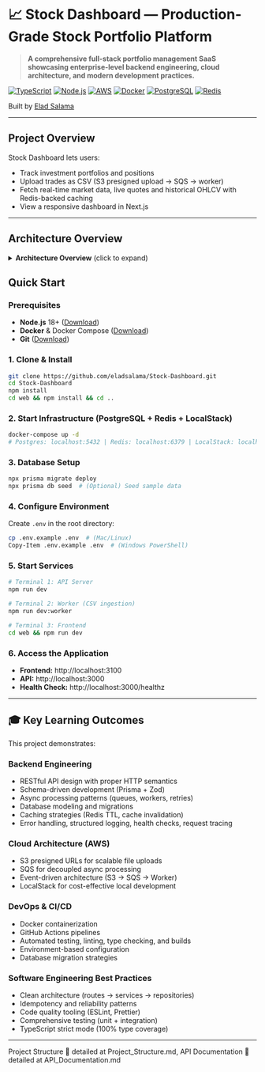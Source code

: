 # 📈 Stock Dashboard — Production-Grade Stock Portfolio Platform

> **A comprehensive full-stack portfolio management SaaS showcasing enterprise-level backend engineering, cloud architecture, and modern development practices.**

[![TypeScript](https://img.shields.io/badge/TypeScript-5.x-blue?logo=typescript)](https://www.typescriptlang.org/)
[![Node.js](https://img.shields.io/badge/Node.js-18+-green?logo=node.js)](https://nodejs.org/)
[![AWS](https://img.shields.io/badge/AWS-Cloud_Native-orange?logo=amazon-aws)](https://aws.amazon.com/)
[![Docker](https://img.shields.io/badge/Docker-Containerized-blue?logo=docker)](https://www.docker.com/)
[![PostgreSQL](https://img.shields.io/badge/PostgreSQL-16-blue?logo=postgresql)](https://www.postgresql.org/)
[![Redis](https://img.shields.io/badge/Redis-7-red?logo=redis)](https://redis.io/)

Built by [Elad Salama](https://www.linkedin.com/in/eladsalama) 

---

## Project Overview

Stock Dashboard lets users:
- Track investment portfolios and positions
- Upload trades as CSV (S3 presigned upload → SQS → worker)
- Fetch real-time market data, live quotes and historical OHLCV with Redis-backed caching
- View a responsive dashboard in Next.js

---

## Architecture Overview
<details>
  <summary><b>Architecture Overview</b> (click to expand)</summary>

  <p align="center">
    <img
      src="https://github.com/user-attachments/assets/7df10df8-bd8f-421f-8777-a924c9819479"
      alt="Stock Dashboard"
      width="900"
    />
  </p>
</details>

## Quick Start

### **Prerequisites**
- **Node.js** 18+ ([Download](https://nodejs.org/))
- **Docker** & Docker Compose ([Download](https://www.docker.com/))
- **Git** ([Download](https://git-scm.com/))

### **1. Clone & Install**
```bash
git clone https://github.com/eladsalama/Stock-Dashboard.git
cd Stock-Dashboard
npm install
cd web && npm install && cd ..
```

### **2. Start Infrastructure (PostgreSQL + Redis + LocalStack)**
```bash
docker-compose up -d
# Postgres: localhost:5432 | Redis: localhost:6379 | LocalStack: localhost:4566
```

### **3. Database Setup**
```bash
npx prisma migrate deploy
npx prisma db seed  # (Optional) Seed sample data
```

### **4. Configure Environment**
Create `.env` in the root directory:

```bash
cp .env.example .env  # (Mac/Linux)
Copy-Item .env.example .env  # (Windows PowerShell)
```


### **5. Start Services**
```bash
# Terminal 1: API Server
npm run dev

# Terminal 2: Worker (CSV ingestion)
npm run dev:worker

# Terminal 3: Frontend
cd web && npm run dev
```

### **6. Access the Application**
- **Frontend:** http://localhost:3100
- **API:** http://localhost:3000
- **Health Check:** http://localhost:3000/healthz

---

## 🎓 Key Learning Outcomes

This project demonstrates:

### **Backend Engineering**
- RESTful API design with proper HTTP semantics
- Schema-driven development (Prisma + Zod)
- Async processing patterns (queues, workers, retries)
- Database modeling and migrations
- Caching strategies (Redis TTL, cache invalidation)
- Error handling, structured logging, health checks, request tracing

### **Cloud Architecture (AWS)**
- S3 presigned URLs for scalable file uploads
- SQS for decoupled async processing
- Event-driven architecture (S3 → SQS → Worker)
- LocalStack for cost-effective local development

### **DevOps & CI/CD**
- Docker containerization
- GitHub Actions pipelines
- Automated testing, linting, type checking, and builds
- Environment-based configuration
- Database migration strategies

### **Software Engineering Best Practices**
- Clean architecture (routes → services → repositories)
- Idempotency and reliability patterns
- Code quality tooling (ESLint, Prettier)
- Comprehensive testing (unit + integration)
- TypeScript strict mode (100% type coverage)

---

Project Structure 📁 detailed at Project_Structure.md, 
API Documentation 📝 detailed at API_Documentation.md
